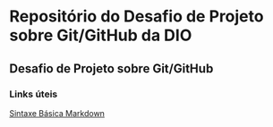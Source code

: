 # Repositório do Desafio de Projeto sobre Git/GitHub da DIO
## Desafio de Projeto sobre Git/GitHub
### Links úteis
[Sintaxe Básica Markdown](https://markdown.net.br/sintaxe-basica/)
